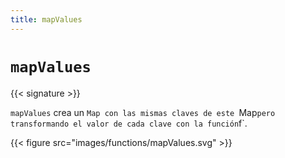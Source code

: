 ```yaml
---
title: mapValues
---
```


# `mapValues`

{{< signature >}}

`mapValues` crea un `Map con las mismas claves de este `Map` pero transformando el valor de cada clave con la función `f`.

{{< figure src="images/functions/mapValues.svg" >}}
